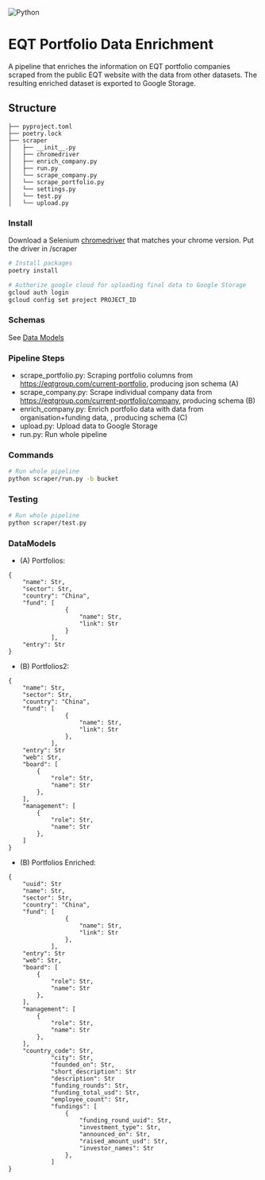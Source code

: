 ![Python](https://img.shields.io/badge/python-3.9+-blue)

# EQT Portfolio Data Enrichment

A pipeline that enriches the information on EQT portfolio companies scraped from the public EQT website with the data from other datasets. The resulting enriched dataset is exported to Google Storage.

## Structure

``` text
├── pyproject.toml
├── poetry.lock
├── scraper
│   ├── __init__.py
│   ├── chromedriver
│   ├── enrich_company.py
│   ├── run.py
│   └── scrape_company.py
│   └── scrape_portfolio.py
│   └── settings.py
│   └── test.py
│   └── upload.py
```

### Install

Download a Selenium [chromedriver](https://chromedriver.chromium.org/downloads)
that matches your chrome version. Put the driver in /scraper

```bash
# Install packages
poetry install
```

```bash
# Authorize google cloud for uploading final data to Google Storage
gcloud auth login
gcloud config set project PROJECT_ID
```

### Schemas
See [Data Models](#DataModels)

### Pipeline Steps
- scrape_portfolio.py: Scraping portfolio columns from https://eqtgroup.com/current-portfolio, producing json schema (A) 
- scrape_company.py: Scrape individual company data from https://eqtgroup.com/current-portfolio/company, producing schema (B)
- enrich_company.py: Enrich portfolio data with data from organisation+funding data, , producing schema (C)
- upload.py: Upload data to Google Storage
- run.py: Run whole pipeline

### Commands

```bash
# Run whole pipeline
python scraper/run.py -b bucket
```

### Testing
```bash
# Run whole pipeline
python scraper/test.py
```

### DataModels
- (A) Portfolios: 
```
{
    "name": Str,
    "sector": Str,
    "country": "China",
    "fund": [
                {
                    "name": Str,
                    "link": Str
                }
            ],
    "entry": Str
}
```

- (B) Portfolios2: 
```
{
    "name": Str,
    "sector": Str,
    "country": "China",
    "fund": [
                {
                    "name": Str,
                    "link": Str
                },
            ],
    "entry": Str
    "web": Str,
    "board": [
        {
            "role": Str,
            "name": Str
        },
    ],
    "management": [
        {
            "role": Str,
            "name": Str
        },
    ]
}
```

- (B) Portfolios Enriched: 
```
{
    "uuid": Str
    "name": Str,
    "sector": Str,
    "country": "China",
    "fund": [
                {
                    "name": Str,
                    "link": Str
                },
            ],
    "entry": Str
    "web": Str,
    "board": [
        {
            "role": Str,
            "name": Str
        },
    ],
    "management": [
        {
            "role": Str,
            "name": Str
        },
    ],
    "country_code": Str,
            "city": Str,
            "founded_on": Str,
            "short_description": Str
            "description": Str
            "funding_rounds": Str,
            "funding_total_usd": Str,
            "employee_count": Str,
            "fundings": [
                {
                    "funding_round_uuid": Str,
                    "investment_type": Str,
                    "announced_on": Str,
                    "raised_amount_usd": Str,
                    "investor_names": Str
                },
            ]
}
```
